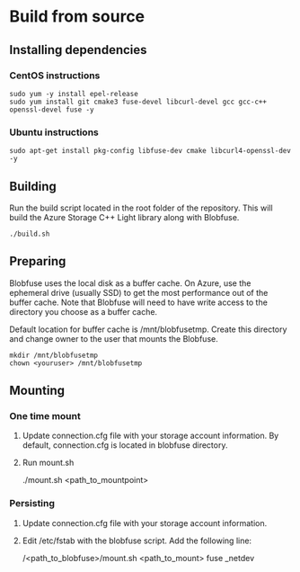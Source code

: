 # Build from source
## Installing dependencies
### CentOS instructions

    sudo yum -y install epel-release
    sudo yum install git cmake3 fuse-devel libcurl-devel gcc gcc-c++ openssl-devel fuse -y

### Ubuntu instructions

    sudo apt-get install pkg-config libfuse-dev cmake libcurl4-openssl-dev -y

## Building
Run the build script located in the root folder of the repository. This will build the Azure Storage C++ Light library along with Blobfuse.

    ./build.sh

## Preparing
Blobfuse uses the local disk as a buffer cache. On Azure, use the ephemeral drive (usually SSD) to get the most performance out of the buffer cache. Note that Blobfuse will need to have write access to the directory you choose as a buffer cache.

Default location for buffer cache is /mnt/blobfusetmp. Create this directory and change owner to the user that mounts the Blobfuse.

    mkdir /mnt/blobfusetmp
    chown <youruser> /mnt/blobfusetmp

## Mounting
### One time mount
1. Update connection.cfg file with your storage account information. By default, connection.cfg is located in blobfuse directory.
2. Run mount.sh    

     ./mount.sh <path_to_mountpoint>

### Persisting
1. Update connection.cfg file with your storage account information.
2. Edit /etc/fstab with the blobfuse script. Add the following line:

     /<path_to_blobfuse>/mount.sh   <path_to_mount>     fuse    _netdev
